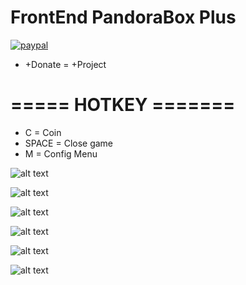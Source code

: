 # FrontEnd PandoraBox Plus

[![paypal](https://www.paypalobjects.com/en_US/i/btn/btn_donateCC_LG.gif)](https://www.paypal.com/cgi-bin/webscr?cmd=_donations&business=pedro_15boy%40hotmail.com&currency_code=BRL&source=url)

+ +Donate = +Project

# ===== HOTKEY =======
* C     = Coin
* SPACE = Close game
* M     = Config Menu

![alt text](https://imgur.com/ORNSypr.png)


![alt text](https://imgur.com/zQGsmxz.png)


![alt text](https://imgur.com/8sG0Qa8.png)


![alt text](https://i.imgur.com/eZz7Qz1.png)

![alt text](https://i.imgur.com/JH83LEt.png)

![alt text](https://i.imgur.com/f0qwzxP.png)

